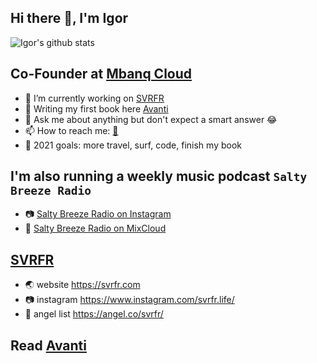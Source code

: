 ## Hi there 👋, I'm Igor

![Igor's github stats](https://github-readme-stats.vercel.app/api?username=igorkosta&show_icons=true&theme=default)

## Co-Founder at [Mbanq Cloud](https://mbanq.com/cloud)

- 🔭 I’m currently working on [SVRFR](https://svrfr.com)
- 📕 Writing my first book here [Avanti](https://ryan-raiz.github.io/avanti/)
- 💬 Ask me about anything but don't expect a smart answer 😂
- 📫 How to reach me: [📧](mailto:igor.kostyuchenok@gmail.com)
- 🥅 2021 goals: more travel, surf, code, finish my book

## I'm also running a weekly music podcast `Salty Breeze Radio`
- 📷 [Salty Breeze Radio on Instagram](https://www.instagram.com/saltybreezeradio/)
- 🎸 [Salty Breeze Radio on MixCloud](https://www.mixcloud.com/saltybreezeradio/)

## [SVRFR](https://svrfr.com)
- 🌏 website https://svrfr.com
- 📷 instagram https://www.instagram.com/svrfr.life/
- 👼 angel list https://angel.co/svrfr/

## Read [Avanti](https://ryan-raiz.github.io/avanti/)
